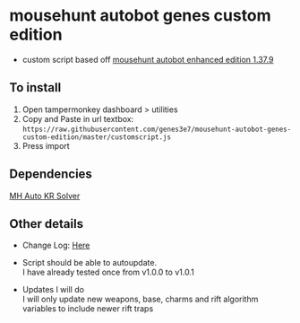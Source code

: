 # mousehunt autobot genes custom edition
- custom script based off [mousehunt autobot enhanced edition 1.37.9](https://greasyfork.org/en/scripts/5705-mousehunt-autobot-enhanced-edition?version=214422)

## To install
1. Open tampermonkey dashboard > utilities
2. Copy and Paste in url textbox:<br/>
`https://raw.githubusercontent.com/genes3e7/mousehunt-autobot-genes-custom-edition/master/customscript.js`
3. Press import

## Dependencies
[MH Auto KR Solver](https://greasyfork.org/en/scripts/13809-mh-auto-kr-solver)

## Other details
- Change Log: [Here](./changelog.md)

- Script should be able to autoupdate.<br/>
I have already tested once from v1.0.0 to v1.0.1

- Updates I will do<br/>
I will only update new weapons, base, charms and rift algorithm variables to include newer rift traps
